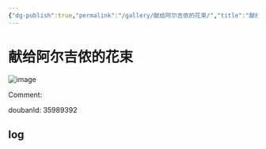 ```yaml
---
{"dg-publish":true,"permalink":"/gallery/献给阿尔吉侬的花束/","title":"献给阿尔吉侬的花束","created":"2025-05-31T15:47:31.570+08:00"}
---
```



# 献给阿尔吉侬的花束

![image](https://hiraeth-picbed.oss-cn-beijing.aliyuncs.com/20250531154731.webp)

Comment: 



doubanId: 35989392

## log

